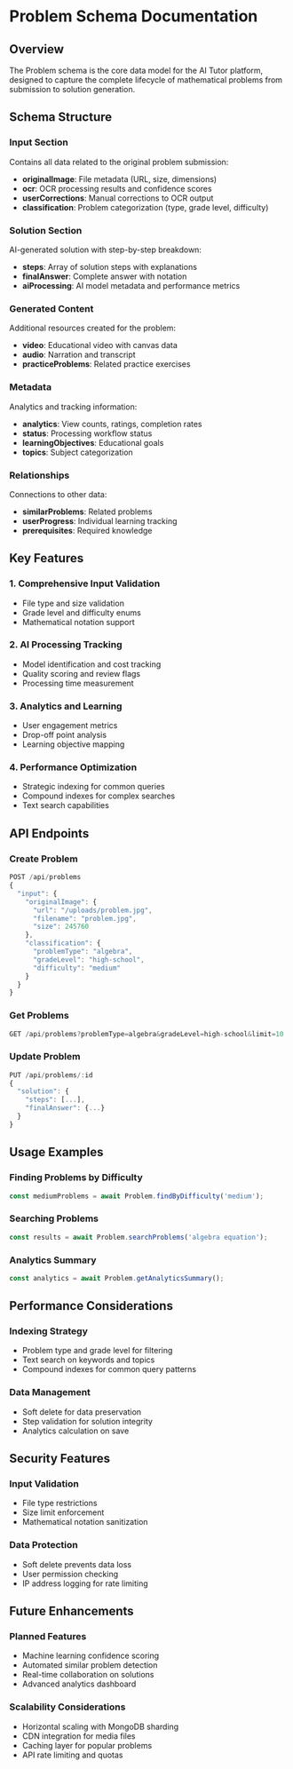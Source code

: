 # Problem Schema Documentation

## Overview
The Problem schema is the core data model for the AI Tutor platform, designed to capture the complete lifecycle of mathematical problems from submission to solution generation.

## Schema Structure

### Input Section
Contains all data related to the original problem submission:

- **originalImage**: File metadata (URL, size, dimensions)
- **ocr**: OCR processing results and confidence scores
- **userCorrections**: Manual corrections to OCR output
- **classification**: Problem categorization (type, grade level, difficulty)

### Solution Section
AI-generated solution with step-by-step breakdown:

- **steps**: Array of solution steps with explanations
- **finalAnswer**: Complete answer with notation
- **aiProcessing**: AI model metadata and performance metrics

### Generated Content
Additional resources created for the problem:

- **video**: Educational video with canvas data
- **audio**: Narration and transcript
- **practiceProblems**: Related practice exercises

### Metadata
Analytics and tracking information:

- **analytics**: View counts, ratings, completion rates
- **status**: Processing workflow status
- **learningObjectives**: Educational goals
- **topics**: Subject categorization

### Relationships
Connections to other data:

- **similarProblems**: Related problems
- **userProgress**: Individual learning tracking
- **prerequisites**: Required knowledge

## Key Features

### 1. Comprehensive Input Validation
- File type and size validation
- Grade level and difficulty enums
- Mathematical notation support

### 2. AI Processing Tracking
- Model identification and cost tracking
- Quality scoring and review flags
- Processing time measurement

### 3. Analytics and Learning
- User engagement metrics
- Drop-off point analysis
- Learning objective mapping

### 4. Performance Optimization
- Strategic indexing for common queries
- Compound indexes for complex searches
- Text search capabilities

## API Endpoints

### Create Problem
```javascript
POST /api/problems
{
  "input": {
    "originalImage": {
      "url": "/uploads/problem.jpg",
      "filename": "problem.jpg",
      "size": 245760
    },
    "classification": {
      "problemType": "algebra",
      "gradeLevel": "high-school",
      "difficulty": "medium"
    }
  }
}
```

### Get Problems
```javascript
GET /api/problems?problemType=algebra&gradeLevel=high-school&limit=10
```

### Update Problem
```javascript
PUT /api/problems/:id
{
  "solution": {
    "steps": [...],
    "finalAnswer": {...}
  }
}
```

## Usage Examples

### Finding Problems by Difficulty
```javascript
const mediumProblems = await Problem.findByDifficulty('medium');
```

### Searching Problems
```javascript
const results = await Problem.searchProblems('algebra equation');
```

### Analytics Summary
```javascript
const analytics = await Problem.getAnalyticsSummary();
```

## Performance Considerations

### Indexing Strategy
- Problem type and grade level for filtering
- Text search on keywords and topics
- Compound indexes for common query patterns

### Data Management
- Soft delete for data preservation
- Step validation for solution integrity
- Analytics calculation on save

## Security Features

### Input Validation
- File type restrictions
- Size limit enforcement
- Mathematical notation sanitization

### Data Protection
- Soft delete prevents data loss
- User permission checking
- IP address logging for rate limiting

## Future Enhancements

### Planned Features
- Machine learning confidence scoring
- Automated similar problem detection
- Real-time collaboration on solutions
- Advanced analytics dashboard

### Scalability Considerations
- Horizontal scaling with MongoDB sharding
- CDN integration for media files
- Caching layer for popular problems
- API rate limiting and quotas
